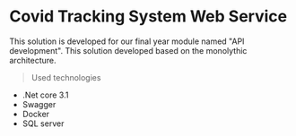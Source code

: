 # Covid Tracking System Web Service

This solution is developed for our final year module named "API development". This solution developed based on the monolythic architecture.

> Used technologies
- .Net core 3.1
- Swagger
- Docker
- SQL server

